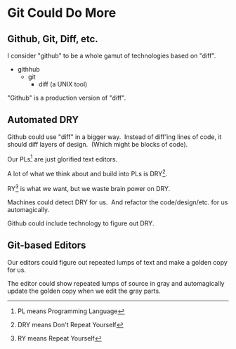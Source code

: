 # Git Could Do More
## Github, Git, Diff, etc.

I consider "github" to be a whole gamut of technologies based on "diff".

-   githhub
    -   git
        -   diff (a UNIX tool)

"Github" is a production version of "diff".  

## Automated DRY

Github could use "diff" in a bigger way.  Instead of diff'ing lines of code, it should diff layers of design.  (Which might be blocks of code).

Our PLs[^pl] are just glorified text editors.


A lot of what we think about and build into PLs is DRY[^dry].

RY[^ry] is what we want, but we waste brain power on DRY.

Machines could detect DRY for us.  And refactor the code/design/etc. for us automagically.

Github could include technology to figure out DRY.

  

## Git-based Editors

Our editors could figure out repeated lumps of text and make a golden copy for us.

The editor could show repeated lumps of source in gray and automagically update the golden copy when we edit the gray parts.

[^pl]: PL means Programming Language
[^dry]: DRY means Don't Repeat Yourself
[^ry]: RY means Repeat Yourself
